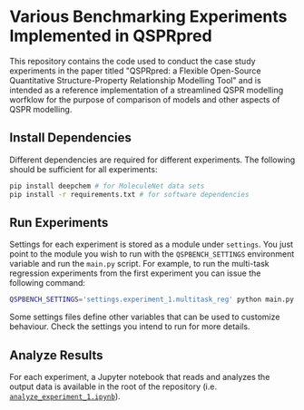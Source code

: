 # Various Benchmarking Experiments Implemented in QSPRpred

This repository contains the code used to conduct the case study experiments in the paper titled "QSPRpred: a Flexible Open-Source Quantitative Structure-Property Relationship Modelling Tool" and is intended as a reference implementation of a streamlined QSPR modelling worfklow for the purpose of comparison of models and other aspects of QSPR modelling.

## Install Dependencies

Different dependencies are required for different experiments. The following should be sufficient for all experiments:

```bash
pip install deepchem # for MoleculeNet data sets
pip install -r requirements.txt # for software dependencies
```

## Run Experiments

Settings for each experiment is stored as a module under `settings`. You just point to the module you wish to run with the `QSPBENCH_SETTINGS` environment variable and run the `main.py` script. For example, to run the multi-task regression experiments from the first experiment you can issue the following command:

```bash
QSPBENCH_SETTINGS='settings.experiment_1.multitask_reg' python main.py
```

Some settings files define other variables that can be used to customize behaviour. Check the settings you intend to run for more details.

## Analyze Results

For each experiment, a Jupyter notebook that reads and analyzes the output data is available in the root of the repository (i.e. [`analyze_experiment_1.ipynb`](analyze_experiment_1.ipynb)).
